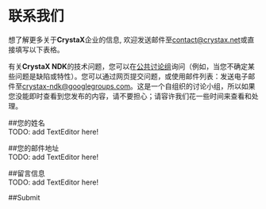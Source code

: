 # 联系我们  

想了解更多关于**CrystaX**企业的信息, 欢迎发送邮件至[contact@crystax.net](contact@crystax.net)或直接填写以下表格。  

有关**CrystaX NDK**的技术问题，您可以在[公共讨论组](https://groups.google.com/d/forum/crystax-ndk)询问（例如，当您不确定某些问题是缺陷或特性）。您可以通过网页提交问题，或使用邮件列表：发送电子邮件至[crystax-ndk@googlegroups.com](mailto:crystax-ndk@googlegroups.com)。这是一个自组织的讨论小组，所以如果您没能即时查看到您发布的内容，请不要担心；请容许我们花一些时间来查看和处理。  

##您的姓名  
TODO: add TextEditor here!  
  
##您的邮件地址  
TODO: add TextEditor here!  

##留言信息  
TODO: add TextEditor here!  

##Submit  
